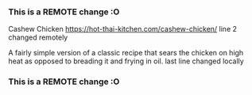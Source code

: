 ### This is a REMOTE change :O
Cashew Chicken
https://hot-thai-kitchen.com/cashew-chicken/ line 2 changed remotely

A fairly simple version of a classic recipe that sears the chicken on high heat as opposed to breading it and frying in oil.
last line changed locally
### This is a REMOTE change :O
